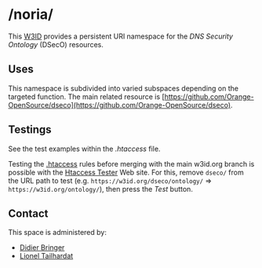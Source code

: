# /noria/

This [W3ID](https://w3id.org) provides a persistent URI namespace for the *DNS Security Ontology* (DSecO) resources.

## Uses

This namespace is subdivided into varied subspaces depending on the targeted function.
The main related resource is [https://github.com/Orange-OpenSource/dseco](https://github.com/Orange-OpenSource/dseco).

## Testings

See the test examples within the *.htaccess* file.

Testing the [.htaccess](.htaccess) rules before merging with the main w3id.org branch is possible with the [Htaccess Tester](https://htaccess.madewithlove.com/) Web site.
For this, remove `dseco/` from the URL path to test (e.g. `https://w3id.org/dseco/ontology/` => `https://w3id.org/ontology/`), then press the *Test* button.

## Contact

This space is administered by:
* [Didier Bringer](https://github.com/didi-1101)
* [Lionel Tailhardat](https://genears.github.io/)
